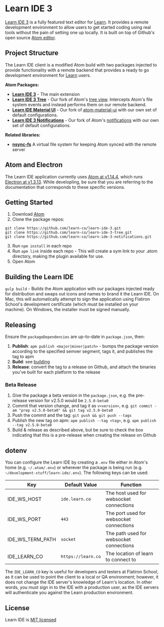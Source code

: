 # Learn IDE 3

[Learn IDE 3](https://learn.co/ide) is a fully featured text editor for [Learn](https://learn.co). It provides a remote development environment to allow users to get started coding using real tools without the pain of setting one up locally. It is built on top of Github's open source [Atom editor](https://atom.io/).

## Project Structure

The Learn IDE client is a modified Atom build with two packages injected to provide functionality with a remote backend that provides a ready to go development environment for [Learn](https://learn.co) users.

**Atom Packages:**

- **[Learn IDE 3](https://github.com/learn-co/learn-ide-3)** - The main extension
- **[Learn IDE 3 Tree](https://github.com/learn-co/learn-ide-3-tree)** - Our fork of Atom's [tree view](https://github.com/atom/tree-view). Intercepts Atom's file system events and instead performs them on our remote backend.
- **[Learn IDE Material UI](https://github.com/learn-co/learn-ide-material-ui)** - Our fork of [atom-material-ui](https://github.com/atom-material/atom-material-ui) with our own set of default configurations.
- **[Learn IDE 3 Notifications](https://github.com/learn-co/learn-ide-3-notifications)** - Our fork of Atom's [notifications](https://github.com/atom/notifications) with our own set of default configurations.

**Related libraries:**

- **[nsync-fs](https://github.com/learn-co/nsync-fs)** A virtual file system for keeping Atom synced with the remote server

## Atom and Electron

The Learn IDE application currently uses [Atom at v1.14.4](https://github.com/atom/atom/tree/v1.14.4/docs), which runs [Electron at v1.3.13](https://github.com/electron/electron/tree/v1.3.13/docs). While developling, be sure that you are referring to the documentation that corresponds to these specific versions.

## Getting Started

1. Download [Atom](https://atom.io/)
2. Clone the package repos:
```shell
git clone https://github.com/learn-co/learn-ide-3.git
git clone https://github.com/learn-co/learn-ide-3-tree.git
git clone https://github.com/learn-co/learn-ide-3-notifications.git
```
3. Run `npm install` in each repo
4. Run `apm link` inside each repo - This will create a sym link to your .atom directory, making the plugin available for use.
5. Open Atom

## Building the Learn IDE

`gulp build` - Builds the Atom application with our packages injected ready for distribution and swaps out icons and names to brand it the Learn IDE. On Mac, this will automatically attempt to sign the application using Flatiron School's development certificate (which must be installed on your machine). On Windows, the installer must be signed manually.

## Releasing

Ensure the `packageDependencies` are up-to-date in `package.json`, then:

1. **Publish**: `apm publish <major|minor|patch>` - bumps the package version according to the specified semver segment, tags it, and publishes the tag to apm
2. **Build**: see [building](#building-the-learn-ide)
3. **Release**: convert the tag to a release on Github, and attach the binaries you've built for each platform to the release

### Beta Release
1. Give the package a beta version in the `package.json`, e.g. the pre-release version for v2.5.0 would be `2.5.0-beta0`
2. Commit that version change, and tag it as `v<version>`, e.g. `git commit -am "prep v2.5.0-beta0" && git tag v2.5.0-beta0`
3. Push the commit and the tag: `git push && git push --tags`
4. Publish the new tag on apm: `apm publish --tag <tag>`, e.g. `apm publish --tag v2.5.0-beta0`
5. Build & release as described above, but be sure to check the box indicating that this is a pre-release when creating the release on Github

## dotenv

You can configure the Learn IDE by creating a `.env` file either in Atom's home (e.g. `~/.atom/.env`) or wherever the package is being run (e.g. `~/development-stuff/learn-ide/.env`). The following keys can be used:

Key              | Default Value      | Function
---------------- | ------------------ | --------
IDE_WS_HOST      | `ide.learn.co`     | The host used for websocket connections
IDE_WS_PORT      | `443`              | The port used for websocket connections
IDE_WS_TERM_PATH | `socket`      | The path used for websocket connections
IDE_LEARN_CO     | `https://learn.co` | The location of learn to connect to

The `IDE_LEARN_CO` key is useful for developers and testers at Flatiron School, as it can be used to point the client to a local or QA environment; however, it does not change the IDE server's knowledge of Learn's location. In other words, you must sign in to the IDE with a production user, as the IDE servers will authenticate you against the Learn production environment.

## License

Learn IDE is [MIT licensed](LICENSE.md)
